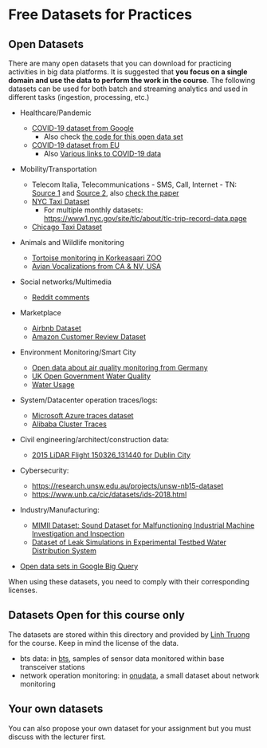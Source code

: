 # Free Datasets for Practices

## Open Datasets

There are many open datasets that you can download for practicing activities in big data platforms. It is suggested that **you focus on a single domain and use the data to perform the work in the course**. The following datasets can be used for both batch and streaming analytics and used in different tasks (ingestion, processing, etc.)

* Healthcare/Pandemic
  - [COVID-19 dataset from Google](https://console.cloud.google.com/marketplace/details/bigquery-public-datasets/covid19-public-data-program)
    - Also check [the code for this open data set](https://github.com/GoogleCloudPlatform/covid-19-open-data)
  - [COVID-19 dataset from EU](https://data.europa.eu/euodp/en/data/dataset/covid-19-coronavirus-data)
    - Also [Various links to COVID-19 data](https://www.ecdc.europa.eu/en/covid-19/data)

* Mobility/Transportation
  - Telecom Italia, Telecommunications - SMS, Call, Internet - TN: [Source 1](https://dandelion.eu/datamine/open-big-data/) and [Source 2](http://aris.me/contents/teaching/data-mining-2015/project/BigDataChallengeData.html), also [check the paper](https://www.nature.com/articles/sdata201555.pdf)
  - [NYC Taxi Dataset](https://data.cityofnewyork.us/Transportation/2018-Yellow-Taxi-Trip-Data/t29m-gskq)
    - For multiple monthly datasets: https://www1.nyc.gov/site/tlc/about/tlc-trip-record-data.page
  - [Chicago Taxi Dataset](https://data.cityofchicago.org/Transportation/Taxi-Trips/wrvz-psew)

* Animals and Wildlife monitoring
  - [Tortoise monitoring in Korkeasaari ZOO](https://iot.fvh.fi/downloads/tortoise/)
  - [Avian Vocalizations from CA & NV, USA](https://www.kaggle.com/samhiatt/xenocanto-avian-vocalizations-canv-usa)

* Social networks/Multimedia
  - [Reddit comments](https://www.kaggle.com/datasets/kaggle/reddit-comments-may-2015)

* Marketplace
  - [Airbnb Dataset](http://insideairbnb.com/get-the-data.html)
  - [Amazon Customer Review Dataset](https://www.kaggle.com/cynthiarempel/amazon-us-customer-reviews-dataset)

* Environment Monitoring/Smart City
  - [Open data about air quality monitoring from Germany](https://github.com/opendata-stuttgart/meta/wiki/EN-APIs)
  - [UK Open Government Water Quality](https://environment.data.gov.uk/water-quality/view/landing)
  - [Water Usage](https://osf.io/g3zvd/?view_only=63e9c2f0cdf547d792bdd8e93045f89e)

* System/Datacenter operation traces/logs:
  - [Microsoft Azure traces dataset](https://github.com/Azure/AzurePublicDataset)
  - [Alibaba Cluster Traces](https://github.com/alibaba/clusterdata)

* Civil engineering/architect/construction data:
  - [2015 LiDAR Flight 150326_131440 for Dublin City](https://archive.nyu.edu/handle/2451/38660)

* Cybersecurity:
  - https://research.unsw.edu.au/projects/unsw-nb15-dataset
  - https://www.unb.ca/cic/datasets/ids-2018.html

* Industry/Manufacturing:
  * [MIMII Dataset: Sound Dataset for Malfunctioning Industrial Machine Investigation and Inspection](https://zenodo.org/records/3384388)
  * [Dataset of Leak Simulations in Experimental Testbed Water Distribution System](https://data.mendeley.com/datasets/tbrnp6vrnj/1)
* [Open data sets in Google Big Query](https://cloud.google.com/bigquery/public-data)

When using these datasets, you need to comply with their corresponding licenses.

## Datasets Open for this course only

The datasets are stored within this directory and provided by [Linh Truong](https://users.aalto.fi/~truongh4/) for the course. Keep in mind the license of the data.

* bts data: in [bts](bts/README.md), samples of sensor data monitored within base transceiver stations
* network operation monitoring: in [onudata](onudata/README.md), a small dataset about network monitoring

## Your own datasets

You can also propose your own dataset for your assignment but you must discuss with the lecturer first.


